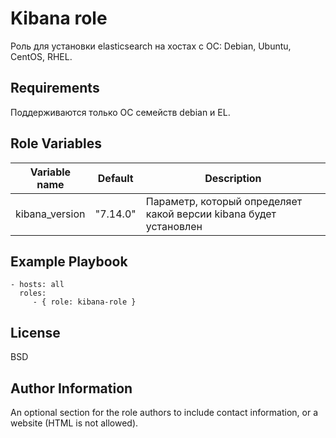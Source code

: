Kibana role
=========

Роль для установки elasticsearch на хостах с ОС: Debian, Ubuntu, CentOS, RHEL.

Requirements
------------

Поддерживаются только ОС семейств debian и EL.

Role Variables
--------------

| Variable name  | Default | Description                                                       |
|----------------|----------|-------------------------------------------------------------------|
| kibana_version | "7.14.0" | Параметр, который определяет какой версии kibana будет установлен |

Example Playbook
----------------

    - hosts: all
      roles:
         - { role: kibana-role }

License
-------

BSD

Author Information
------------------

An optional section for the role authors to include contact information, or a website (HTML is not allowed).

